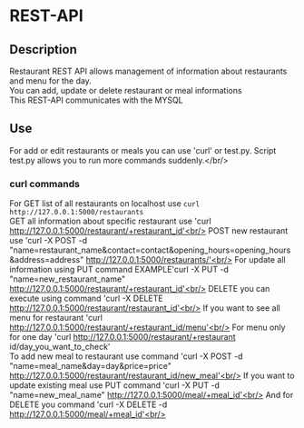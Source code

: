 # REST-API
## Description
Restaurant REST API allows management of information about restaurants and menu for the day.<br/>
You can add, update or delete restaurant or meal informations<br/>
This REST-API communicates with the MYSQL

## Use
For add or edit restaurants or meals you can use 'curl' or test.py. Script test.py allows you to run more commands suddenly.</br/>

### curl commands
For GET list of all restaurants on localhost use ```curl http://127.0.0.1:5000/restaurants```<br/>
GET all information about specific restaurant use 'curl http://127.0.0.1:5000/restaurant/+restaurant_id'<br/>
POST new restaurant use 'curl -X POST -d "name=restaurant_name&contact=contact&opening_hours=opening_hours&address=address" http://127.0.0.1:5000/restaurants/'<br/>
For update all information using PUT command EXAMPLE'curl -X PUT -d "name=new_restaurant_name" http://127.0.0.1:5000/restaurant/+restaurant_id'<br/>
DELETE you can execute using command 'curl -X DELETE http://127.0.0.1:5000/restaurant/restaurant_id'<br/>
If you want to see all menu for restaurant 'curl http://127.0.0.1:5000/restaurant/+restaurant_id/menu'<br/>
For menu only for one day 'curl http://127.0.0.1:5000/restaurant/+restaurant id/day_you_want_to_check'<br/>
To add new meal to restaurant use command 'curl -X POST -d "name=meal_name&day=day&price=price" http://127.0.0.1:5000/restaurant/restaurant_id/new_meal'<br/>
If you want to update existing meal use PUT command 'curl -X PUT -d "name=new_meal_name" http://127.0.0.1:5000/meal/+meal_id'<br/>
And for DELETE you command 'curl -X DELETE -d http://127.0.0.1:5000/meal/+meal_id'<br/>
